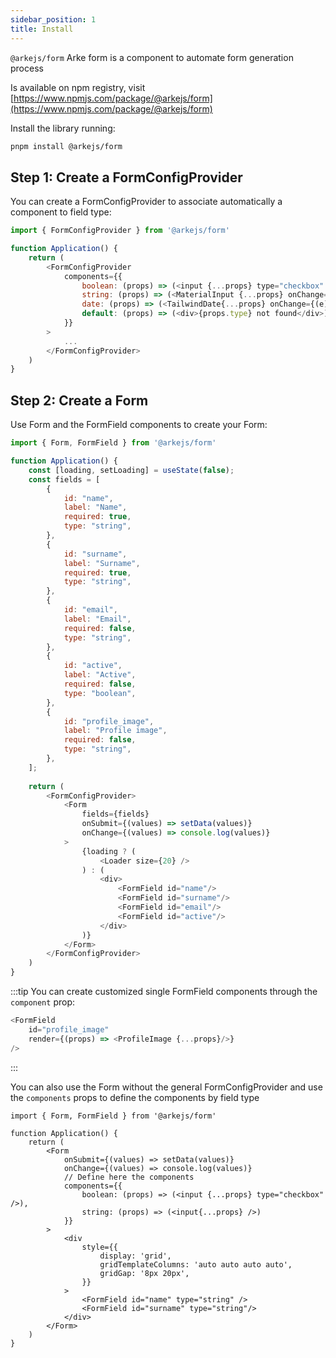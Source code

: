 ```yaml
---
sidebar_position: 1
title: Install
---
```


`@arkejs/form` Arke form is a component to automate form generation process

Is available on npm registry, visit [https://www.npmjs.com/package/@arkejs/form](https://www.npmjs.com/package/@arkejs/form)

Install the library running:

```sh
pnpm install @arkejs/form
```

## Step 1: Create a FormConfigProvider

You can create a FormConfigProvider to associate automatically a component to field type:

```js
import { FormConfigProvider } from '@arkejs/form'

function Application() {
    return (
        <FormConfigProvider
            components={{
                boolean: (props) => (<input {...props} type="checkbox" onChange={(e) => props.onChange(e.target.value)} />),
                string: (props) => (<MaterialInput {...props} onChange={(e) => props.onChange(e.target.value)}/>),
                date: (props) => (<TailwindDate{...props} onChange={(e) => props.onChange(e.target.value)}/>)
                default: (props) => (<div>{props.type} not found</div>)
            }}
        >
            ...
        </FormConfigProvider>
    )
}
```

## Step 2: Create a Form

Use Form and the FormField components to create your Form:

```js
import { Form, FormField } from '@arkejs/form'

function Application() {
    const [loading, setLoading] = useState(false);
    const fields = [
        {
            id: "name",
            label: "Name",
            required: true,
            type: "string",
        },
        {
            id: "surname",
            label: "Surname",
            required: true,
            type: "string",
        },
        {
            id: "email",
            label: "Email",
            required: false,
            type: "string",
        },
        {
            id: "active",
            label: "Active",
            required: false,
            type: "boolean",
        },
        {
            id: "profile_image",
            label: "Profile image",
            required: false,
            type: "string",
        },
    ];
    
    return (
        <FormConfigProvider>
            <Form
                fields={fields}
                onSubmit={(values) => setData(values)}
                onChange={(values) => console.log(values)}
            >
                {loading ? (
                    <Loader size={20} />
                ) : (
                    <div>
                        <FormField id="name"/>
                        <FormField id="surname"/>
                        <FormField id="email"/>
                        <FormField id="active"/>
                    </div>
                )}
            </Form>
        </FormConfigProvider>
    )
}
```

:::tip
You can create customized single FormField components through the `component` prop:

```js
<FormField 
    id="profile_image" 
    render={(props) => <ProfileImage {...props}/>} 
/>
```
:::

You can also use the Form without the general FormConfigProvider and use the `components` props to define the components
by field type

```tsx
import { Form, FormField } from '@arkejs/form'

function Application() {
    return (
        <Form
            onSubmit={(values) => setData(values)}
            onChange={(values) => console.log(values)}
            // Define here the components
            components={{
                boolean: (props) => (<input {...props} type="checkbox" />),
                string: (props) => (<input{...props} />)
            }}
        >
            <div
                style={{
                    display: 'grid',
                    gridTemplateColumns: 'auto auto auto auto',
                    gridGap: '8px 20px',
                }}
            >
                <FormField id="name" type="string" />
                <FormField id="surname" type="string"/>
            </div>
        </Form>
    )
}
```